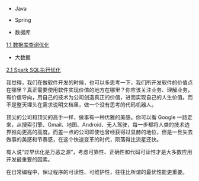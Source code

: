 

- Java
[](4%20Java/Java的数据类型.md)
[](4%20Java/Java异常层次结构.md)
[](4%20Java/Java线程.md)
[](4%20Java/Java线程池.md)
[](4%20Java/Java内存模型.md)

- Spring

- 数据库

[1.1 数据库查询优化](1%20数据库/1.1%20数据库查询优化.md)

- 大数据

[2.1 Spark SQL执行优化](2%20大数据/2.1%20Spark%20SQL执行优化.md)



我觉得，我们在做软件开发的时候，也可以多思考一下，我们所开发软件的价值点在哪里？真正需要使用软件实现价值的地方在哪里？你应该关注业务、理解业务，有价值导向，用自己的技术为公司创造真正的价值，进而实现自己的人生价值。而不是整天埋头在需求说明文档里，做一个没有思考的代码机器人。



顶尖的公司和顶尖的高手一样，做事有一种优雅的美感。你可以看 Google 一路走来，从搜索引擎、Gmail、地图、Android、无人驾驶，每一步都将人类的技术边界推向更高的高度。而差一点的公司即使也曾经获得过显赫的地位，但是一旦失去做事的美感和节奏感，在这个快速变革的时代，陨落得比流星还快。



有人说“过早优化是万恶之源”，考虑可靠性、正确性和代码可读性才是大多数应用开发最重要的因素。

在日常编程中，保证程序的可读性、可维护性，往往比所谓的最优性能更重要。